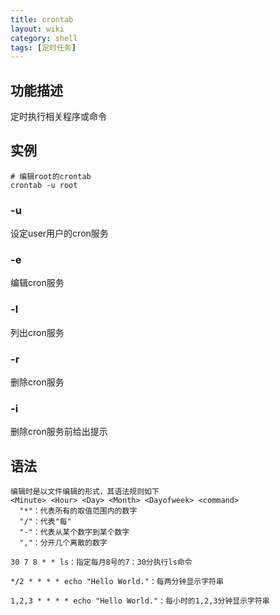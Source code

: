 ```yaml
---
title: crontab
layout: wiki
category: shell
tags: [定时任务]
---
```


## 功能描述

定时执行相关程序或命令

## 实例

~~~Text
# 编辑root的crontab
crontab -u root
~~~

### -u <user>

设定user用户的cron服务

### -e

编辑cron服务

### -l

列出cron服务

### -r

删除cron服务

### -i

删除cron服务前给出提示

## 语法

~~~
编辑时是以文件编辑的形式，其语法规则如下
<Minute> <Hour> <Day> <Month> <Dayofweek> <command>
  "*"：代表所有的取值范围内的数字
  "/"：代表"每"
  "-"：代表从某个数字到某个数字
  ","：分开几个离散的数字

30 7 8 * * ls：指定每月8号的7：30分执行ls命令

*/2 * * * * echo "Hello World."：每两分钟显示字符串

1,2,3 * * * * echo "Hello World."：每小时的1,2,3分钟显示字符串
~~~
